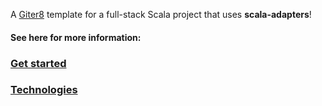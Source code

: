A [Giter8][g8] template for a full-stack Scala project that uses **scala-adapters**!
 
#### See here for more information:
 
 ### [Get started](https://pme123.github.io/scala-adapters/docs/03/get-started/)
 
 ### [Technologies](https://pme123.github.io/scala-adapters/docs/02/technologies/)
  
 [g8]: http://www.foundweekends.org/giter8/
 
 
